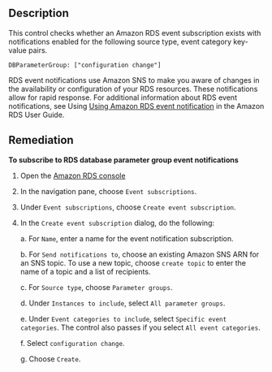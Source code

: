 ## Description

This control checks whether an Amazon RDS event subscription exists with notifications enabled for the following source type, event category key-value pairs.

```
DBParameterGroup: ["configuration change"]
```

RDS event notifications use Amazon SNS to make you aware of changes in the availability or configuration of your RDS resources. These notifications allow for rapid response. For additional information about RDS event notifications, see Using [Using Amazon RDS event notification](https://docs.aws.amazon.com/AmazonRDS/latest/UserGuide/USER_Events.html) in the Amazon RDS User Guide.

## Remediation

**To subscribe to RDS database parameter group event notifications**

1. Open the [Amazon RDS console](https://console.aws.amazon.com/rds/.)

2. In the navigation pane, choose `Event subscriptions`.

3. Under `Event subscriptions`, choose `Create event subscription`.

4. In the `Create event subscription` dialog, do the following:

    a. For `Name`, enter a name for the event notification subscription.

    b. For `Send notifications to`, choose an existing Amazon SNS ARN for an SNS topic. To use a new topic, choose `create topic` to enter the name of a topic and a list of recipients.

    c. For `Source type`, choose `Parameter groups`.

    d. Under `Instances to include`, select `All parameter groups`.

    e. Under `Event categories to include`, select `Specific event categories`. The control also passes if you select `All event categories`.

    f. Select `configuration change`.

    g. Choose `Create`.
    